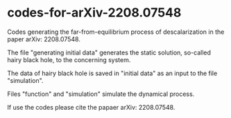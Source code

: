 # codes-for-arXiv-2208.07548

Codes generating the far-from-equilibrium process of descalarization in the paper arXiv: 2208.07548.

The file "generating initial data" generates the static solution, so-called hairy black hole, to the concerning system.

The data of hairy black hole is saved in "initial data" as an input to the file "simulation".

Files "function" and "simulation" simulate the dynamical process.

If use the codes please cite the papaer arXiv: 2208.07548.

